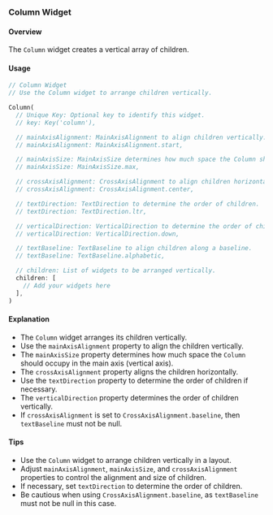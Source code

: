 ### Column Widget

#### Overview
The `Column` widget creates a vertical array of children.

#### Usage
```dart
// Column Widget
// Use the Column widget to arrange children vertically.

Column(
  // Unique Key: Optional key to identify this widget.
  // key: Key('column'),

  // mainAxisAlignment: MainAxisAlignment to align children vertically.
  // mainAxisAlignment: MainAxisAlignment.start,

  // mainAxisSize: MainAxisSize determines how much space the Column should occupy in the main axis.
  // mainAxisSize: MainAxisSize.max,

  // crossAxisAlignment: CrossAxisAlignment to align children horizontally.
  // crossAxisAlignment: CrossAxisAlignment.center,

  // textDirection: TextDirection to determine the order of children.
  // textDirection: TextDirection.ltr,

  // verticalDirection: VerticalDirection to determine the order of children vertically.
  // verticalDirection: VerticalDirection.down,

  // textBaseline: TextBaseline to align children along a baseline.
  // textBaseline: TextBaseline.alphabetic,

  // children: List of widgets to be arranged vertically.
  children: [
    // Add your widgets here
  ],
)
```

#### Explanation
- The `Column` widget arranges its children vertically.
- Use the `mainAxisAlignment` property to align the children vertically.
- The `mainAxisSize` property determines how much space the `Column` should occupy in the main axis (vertical axis).
- The `crossAxisAlignment` property aligns the children horizontally.
- Use the `textDirection` property to determine the order of children if necessary.
- The `verticalDirection` property determines the order of children vertically.
- If `crossAxisAlignment` is set to `CrossAxisAlignment.baseline`, then `textBaseline` must not be null.

#### Tips
- Use the `Column` widget to arrange children vertically in a layout.
- Adjust `mainAxisAlignment`, `mainAxisSize`, and `crossAxisAlignment` properties to control the alignment and size of children.
- If necessary, set `textDirection` to determine the order of children.
- Be cautious when using `CrossAxisAlignment.baseline`, as `textBaseline` must not be null in this case.

